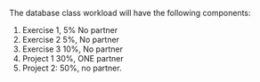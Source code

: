The database class workload will have the following components:

1. Exercise 1, 5%  No partner
2. Exercise 2  5%, No partner
3. Exercise 3  10%, No partner
4. Project 1   30%, ONE partner
5. Project 2:  50%, no partner.
